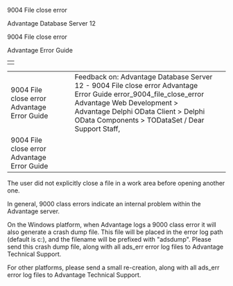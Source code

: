 9004 File close error




Advantage Database Server 12  

9004 File close error

Advantage Error Guide

|  |
| --- |
|  |

|  |  |  |  |  |
| --- | --- | --- | --- | --- |
| 9004 File close error  Advantage Error Guide |  |  | Feedback on: Advantage Database Server 12 - 9004 File close error Advantage Error Guide error\_9004\_file\_close\_error Advantage Web Development > Advantage Delphi OData Client > Delphi OData Components > TODataSet / Dear Support Staff, |  |
| 9004 File close error  Advantage Error Guide |  |  |  |  |

The user did not explicitly close a file in a work area before opening another one.

In general, 9000 class errors indicate an internal problem within the Advantage server.

On the Windows platform, when Advantage logs a 9000 class error it will also generate a crash dump file. This file will be placed in the error log path (default is c:\), and the filename will be prefixed with "adsdump". Please send this crash dump file, along with all ads\_err error log files to Advantage Technical Support.

For other platforms, please send a small re-creation, along with all ads\_err error log files to Advantage Technical Support.